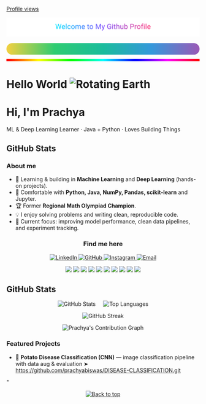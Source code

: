 [Profile views](https://komarev.com/ghpvc/?username=prachyabiswas&label=Profile%20views&color=0e75b6&style=flat)
<p align="center">
  <img src="./assets/neon-title.svg" alt="Welcome to My Github Profile" width="720">
</p>
<!-- Rainbow line -->
<p align="center" style="margin:0;">
  <svg width="100%" height="6" viewBox="0 0 100 6" preserveAspectRatio="none">
    <defs>
      <linearGradient id="grad" x1="0%" y1="0%" x2="100%" y2="0%">
        <stop offset="0%"   stop-color="#F4D03F"/>
        <stop offset="25%"  stop-color="#2ECC71"/>
        <stop offset="50%"  stop-color="#1ABC9C"/>
        <stop offset="75%"  stop-color="#3498DB"/>
        <stop offset="100%" stop-color="#9B59B6"/>
      </linearGradient>
    </defs>
    <rect x="0" y="0" width="100" height="6" rx="3" ry="3" fill="url(#grad)"/>
  </svg>
</p>
<p align="center" style="margin:0;">
  <img src="assets/rainbow.gif" width="100%" height="6" alt="Rainbow line"/>
</p>

<h1>
  Hello  World
  <img src="assets/earth.gif" width="28" alt="Rotating Earth"/>
</h1>

  <p align="center"><h1>Hi, I'm Prachya </h1><p>
  <p>ML & Deep Learning Learner · Java + Python · Loves Building Things</p>
<h2>GitHub Stats</h2>

### About me
- 🔭 Learning & building in **Machine Learning** and **Deep Learning** (hands-on projects).
- 🧰 Comfortable with **Python, Java, NumPy, Pandas, scikit-learn** and Jupyter.
- 🏆 Former **Regional Math Olympiad Champion**.
- 💡 I enjoy solving problems and writing clean, reproducible code.
- 🎯 Current focus: improving model performance, clean data pipelines, and experiment tracking.

### <p align="center">Find me here</p>

<p align="center">

  <a href="https://www.linkedin.com/in/prachya-biswas-06715932a/" rel="noopener noreferrer">
    <img src="https://img.shields.io/badge/LinkedIn-0A66C2?style=for-the-badge&logo=linkedin&logoColor=white" alt="LinkedIn"/>
  </a>
  <a href="https://github.com/prachyabiswas" rel="noopener noreferrer">
    <img src="https://img.shields.io/badge/GitHub-181717?style=for-the-badge&logo=github&logoColor=white" alt="GitHub"/>
  </a>
  <a href="https://www.instagram.com/beloved_prachya/" rel="noopener noreferrer">
    <img src="https://img.shields.io/badge/Instagram-E4405F?style=for-the-badge&logo=instagram&logoColor=white" alt="Instagram"/>
  </a>
  <a href="mailto:prachya.biswas@g.bracu.ac.bd">
    <img src="https://img.shields.io/badge/Email-D14836?style=for-the-badge&logo=gmail&logoColor=white" alt="Email"/>
  </a>
</p>


<p align="center">
  <a href="https://www.python.org/"><img src="https://img.shields.io/badge/Python-0A0A0A?logo=python&logoColor=FFD343&style=for-the-badge" /></a>
  <a href="https://openjdk.org/"><img src="https://img.shields.io/badge/Java-0A0A0A?logo=openjdk&logoColor=F89820&style=for-the-badge" /></a>
  <a href="https://numpy.org/"><img src="https://img.shields.io/badge/NumPy-0A0A0A?logo=numpy&logoColor=4DABCF&style=for-the-badge" /></a>
  <a href="https://pandas.pydata.org/"><img src="https://img.shields.io/badge/Pandas-0A0A0A?logo=pandas&logoColor=130754&style=for-the-badge" /></a>
  <a href="https://scikit-learn.org/"><img src="https://img.shields.io/badge/scikit--learn-0A0A0A?logo=scikitlearn&logoColor=F89939&style=for-the-badge" /></a>
  <a href="https://www.tensorflow.org/"><img src="https://img.shields.io/badge/TensorFlow-0A0A0A?logo=tensorflow&logoColor=FF6F00&style=for-the-badge" /></a>
  <a href="https://pytorch.org/"><img src="https://img.shields.io/badge/PyTorch-0A0A0A?logo=pytorch&logoColor=EE4C2C&style=for-the-badge" /></a>
  <a href="https://jupyter.org/"><img src="https://img.shields.io/badge/Jupyter-0A0A0A?logo=jupyter&logoColor=F37626&style=for-the-badge" /></a>
  <a href="https://git-scm.com/"><img src="https://img.shields.io/badge/Git-0A0A0A?logo=git&logoColor=F05032&style=for-the-badge" /></a>
  <a href="https://code.visualstudio.com/"><img src="https://img.shields.io/badge/VS%20Code-0A0A0A?logo=visualstudiocode&logoColor=007ACC&style=for-the-badge" /></a>
</p>
<h2>GitHub Stats</h2>
<!-- Stats + Top Langs side-by-side -->
<div align="center">
  <img
    src="https://github-readme-stats-sigma-five.vercel.app/api?username=prachyabiswas&show_icons=true&hide_border=true&bg_color=0D1117&title_color=8AA7FF&text_color=C9D1D9&icon_color=6E84D5&ring_color=6E84D5&border_radius=12&v=3"
    height="170"
    alt="GitHub Stats"
  />
  &nbsp;&nbsp;&nbsp;
  <img
    src="https://github-readme-stats-sigma-five.vercel.app/api/top-langs/?username=prachyabiswas&layout=compact&langs_count=8&hide_border=true&bg_color=0D1117&title_color=8AA7FF&text_color=C9D1D9&card_width=420&border_radius=12&v=3"
    height="170"
    alt="Top Languages"
  />
</div>

<!-- Streak (unchanged) -->
<p align="center">
  <img
    src="https://streak-stats.demolab.com?user=prachyabiswas&hide_border=true&background=0D1117&ring=0A3D91&fire=0A3D91&currStreakNum=8AA7FF&currStreakLabel=8AA7FF&sideNums=8AA7FF&sideLabels=8AA7FF&dates=94A3B8&stroke=0A3D91&border_radius=12&v=4"
    height="170"
    alt="GitHub Streak"
  />
</p>


<!-- Contribution Graph -->
<p align="center">
  <img 
    src="https://github-readme-activity-graph.vercel.app/graph?username=prachyabiswas&bg_color=0d1117&color=f92672&line=bf5fff&point=444444&area=true&area_color=ff79c6&hide_border=true"
    alt="Prachya's Contribution Graph" />
</p>


### Featured Projects
- 🥔 **Potato Disease Classification (CNN)** — image classification pipeline with data aug & evaluation
  ➤ https://github.com/prachyabiswas/DISEASE-CLASSIFICATION.git


"
<p align="center">
  <a href="#top">
    <img
      src="https://img.shields.io/badge/BACK%20TO%20TOP-E74C3C?style=for-the-badge&logo=github&logoColor=white"
      alt="Back to top"
    />
  </a>
</p>

